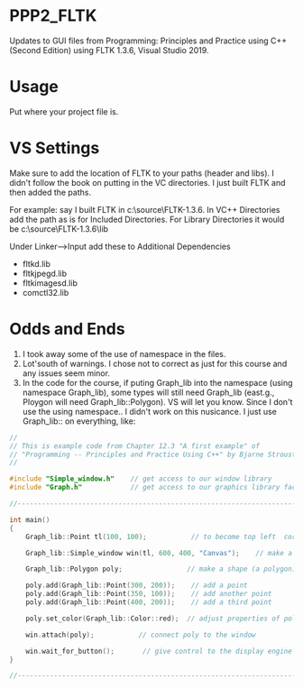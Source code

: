 # PPP2_FLTK
Updates to GUI files from Programming: Principles and Practice using C++ (Second Edition) using FLTK 1.3.6, Visual Studio 2019.

# Usage
Put where your project file is.

# VS Settings
Make sure to add the location of FLTK to your paths (header and libs).  I didn't follow the book on putting in the VC directories.  I just built FLTK and then added the paths.

For example: say I built FLTK in c:\source\FLTK-1.3.6.
In VC++ Directories add the path as is for Included Directories.  For Library Directories it would be c:\source\FLTK-1.3.6\lib

Under Linker-->Input add these to Additional Dependencies
* fltkd.lib
* fltkjpegd.lib
* fltkimagesd.lib
* comctl32.lib

# Odds and Ends

1.  I took away some of the use of namespace in the files.
2.  Lot'south of warnings.  I chose not to correct as just for this course and any issues seem minor.
3.  In the code for the course, if puting Graph_lib into the namespace (using namespace Graph_lib), some types will still need Graph_lib (east.g., Ploygon will need Graph_lib::Polygon).  VS will let you know.  Since I don't use the using namespace.. I didn't work on this nusicance.  I just use Graph_lib:: on everything, like:
```C++
//
// This is example code from Chapter 12.3 "A first example" of
// "Programming -- Principles and Practice Using C++" by Bjarne Stroustrup
//

#include "Simple_window.h"    // get access to our window library
#include "Graph.h"            // get access to our graphics library facilities

//------------------------------------------------------------------------------

int main()
{
    Graph_lib::Point tl(100, 100);           // to become top left  corner of window

    Graph_lib::Simple_window win(tl, 600, 400, "Canvas");    // make a simple window

    Graph_lib::Polygon poly;                // make a shape (a polygon)

    poly.add(Graph_lib::Point(300, 200));    // add a point
    poly.add(Graph_lib::Point(350, 100));    // add another point
    poly.add(Graph_lib::Point(400, 200));    // add a third point 

    poly.set_color(Graph_lib::Color::red);  // adjust properties of poly

    win.attach(poly);           // connect poly to the window

    win.wait_for_button();       // give control to the display engine
}

//------------------------------------------------------------------------------
```
